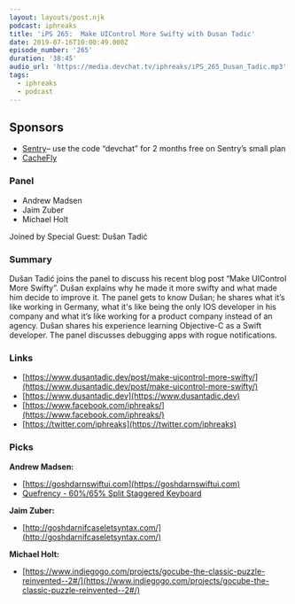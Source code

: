 ```yaml
---
layout: layouts/post.njk
podcast: iphreaks
title: 'iPS 265:  Make UIControl More Swifty with Dusan Tadic'
date: 2019-07-16T10:00:49.000Z
episode_number: '265'
duration: '38:45'
audio_url: 'https://media.devchat.tv/iphreaks/iPS_265_Dusan_Tadic.mp3'
tags:
  - iphreaks
  - podcast
---
```

## **Sponsors**



*   [Sentry](http://sentry.io/)– use the code “devchat” for 2 months free on Sentry’s small plan
*   [CacheFly](https://www.cachefly.com/)


### **Panel**



*   Andrew Madsen
*   Jaim Zuber
*   Michael Holt

Joined by Special Guest: Dušan Tadić


### **Summary**

Dušan Tadić joins the panel to discuss his recent blog post “Make UIControl More Swifty”. Dušan explains why he made it more swifty and what made him decide to improve it. The panel gets to know Dušan; he shares what it’s like working in Germany, what it's like being the only IOS developer in his company and what it’s like working for a product company instead of an agency. Dušan shares his experience learning Objective-C as a Swift developer. The panel discusses debugging apps with rogue notifications. 


### **Links**



*   [https://www.dusantadic.dev/post/make-uicontrol-more-swifty/](https://www.dusantadic.dev/post/make-uicontrol-more-swifty/) 
*   [https://www.dusantadic.dev](https://www.dusantadic.dev) 
*   [https://www.facebook.com/iphreaks/](https://www.facebook.com/iphreaks/)
*   [https://twitter.com/iphreaks](https://twitter.com/iphreaks)


### **Picks**

**Andrew Madsen:**



*   [https://goshdarnswiftui.com](https://goshdarnswiftui.com) 
*   [Quefrency - 60%/65% Split Staggered Keyboard](https://keeb.io/collections/split-keyboard-parts/products/quefrency-60-65-split-staggered-keyboard?variant=1603298) 

**Jaim Zuber:**



*   [http://goshdarnifcaseletsyntax.com/](http://goshdarnifcaseletsyntax.com/) 

**Michael Holt:**



*   [https://www.indiegogo.com/projects/gocube-the-classic-puzzle-reinvented--2#/](https://www.indiegogo.com/projects/gocube-the-classic-puzzle-reinvented--2#/) 
